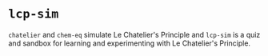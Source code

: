 # `lcp-sim`

`chatelier` and `chem-eq` simulate Le Chatelier's Principle and `lcp-sim` is a
quiz and sandbox for learning and experimenting with Le Chatelier's
Principle.
